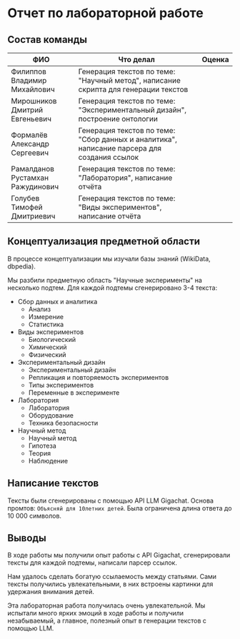 # Отчет по лабораторной работе

## Состав команды

| ФИО         | Что делал           | Оценка |
|-------------|----------------|--------|
| Филиппов Владимир Михайлович | Генерация текстов по теме: "Научный метод", написание скрипта для генерации текстов |  |
| Мирошников Дмитрий Евгеньевич | Генерация текстов по теме: "Экспериментальный дизайн", построение онтологии | |
| Формалёв Александр Сергеевич | Генерация текстов по теме: "Сбор данных и аналитика", написание парсера для создания ссылок |  |
| Рамалданов Рустамхан Ражудинович | Генерация текстов по теме: "Лаборатория", написание отчёта |  |
| Голубев Тимофей Дмитриевич | Генерация текстов по теме: "Виды экспериментов", написание отчёта | |

## Концептуализация предметной области

В процессе концептуализации мы изучали базы знаний (WikiData, dbpedia).

Мы разбили предметную область "Научные эксперименты" на несколько подтем. Для каждой подтемы сгенерировано 3-4 текста:

* Сбор данных и аналитика
    + Анализ
    + Измерение
    + Статистика
* Виды экспериментов
    + Биологический
    + Химический
    + Физический
* Экспериментальный дизайн
    + Экспериментальный дизайн
    + Репликация и повторяемость экспериментов
    + Типы экспериментов
    + Переменные в эксперименте
* Лаборатория
    + Лаборатория
    + Оборудование
    + Техника безопасности
* Научный метод
    + Научный метод
    + Гипотеза
    + Теория
    + Наблюдение

## Написание текстов

Тексты были сгенерированы с помощью API LLM Gigachat. Основа промтов: ```Объясняй для 10летних детей```. Была ограничена длина ответа до 10 000 символов.

## Выводы

В ходе работы мы получили опыт работы с API Gigachat, сгенерировали тексты для каждой подтемы, написали парсер ссылок. 

Нам удалось сделать богатую ссылаемость между статьями. Сами тексты получились увлекательными, в них встроены картинки для удержания внимания детей.

Эта лабораторная работа получилась очень увлекательной. Мы испытали много ярких эмоций в ходе работы и получили незабываемый, а главное, полезный опыт в генерации текстов с помощью LLM.
